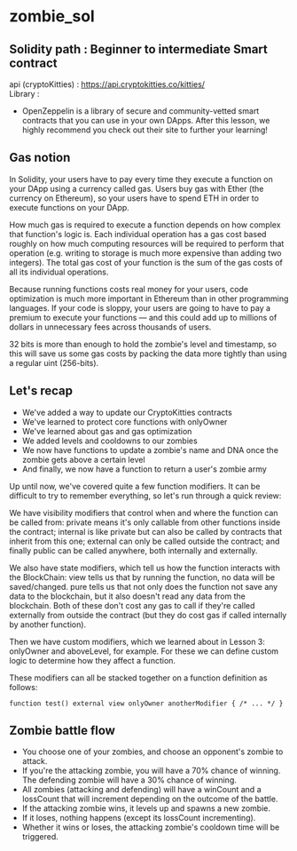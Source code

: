 # zombie_sol  
## Solidity path : Beginner to intermediate Smart contract  
api (cryptoKitties) : https://api.cryptokitties.co/kitties/  
Library :  
- OpenZeppelin is a library of secure and community-vetted smart contracts that you can use in your own DApps. After this lesson, we highly recommend you check out their site to further your learning!  

## Gas notion  

In Solidity, your users have to pay every time they execute a function on your DApp using a currency called gas. Users buy gas with Ether (the currency on Ethereum), so your users have to spend ETH in order to execute functions on your DApp.

How much gas is required to execute a function depends on how complex that function's logic is. Each individual operation has a gas cost based roughly on how much computing resources will be required to perform that operation (e.g. writing to storage is much more expensive than adding two integers). The total gas cost of your function is the sum of the gas costs of all its individual operations.

Because running functions costs real money for your users, code optimization is much more important in Ethereum than in other programming languages. If your code is sloppy, your users are going to have to pay a premium to execute your functions — and this could add up to millions of dollars in unnecessary fees across thousands of users.

32 bits is more than enough to hold the zombie's level and timestamp, so this will save us some gas costs by packing the data more tightly than using a regular uint (256-bits).

## Let's recap  

- We've added a way to update our CryptoKitties contracts  
- We've learned to protect core functions with onlyOwner  
- We've learned about gas and gas optimization  
- We added levels and cooldowns to our zombies  
- We now have functions to update a zombie's name and DNA once the zombie gets above a certain level  
- And finally, we now have a function to return a user's zombie army  


Up until now, we've covered quite a few function modifiers. It can be difficult to try to remember everything, so let's run through a quick review:

We have visibility modifiers that control when and where the function can be called from: private means it's only callable from other functions inside the contract; internal is like private but can also be called by contracts that inherit from this one; external can only be called outside the contract; and finally public can be called anywhere, both internally and externally.

We also have state modifiers, which tell us how the function interacts with the BlockChain: view tells us that by running the function, no data will be saved/changed. pure tells us that not only does the function not save any data to the blockchain, but it also doesn't read any data from the blockchain. Both of these don't cost any gas to call if they're called externally from outside the contract (but they do cost gas if called internally by another function).

Then we have custom modifiers, which we learned about in Lesson 3: onlyOwner and aboveLevel, for example. For these we can define custom logic to determine how they affect a function.

These modifiers can all be stacked together on a function definition as follows:

```function test() external view onlyOwner anotherModifier { /* ... */ }```

## Zombie battle flow  

- You choose one of your zombies, and choose an opponent's zombie to attack.  
- If you're the attacking zombie, you will have a 70% chance of winning. The defending zombie will have a 30% chance of winning.  
- All zombies (attacking and defending) will have a winCount and a lossCount that will increment depending on the outcome of the battle.  
- If the attacking zombie wins, it levels up and spawns a new zombie.  
- If it loses, nothing happens (except its lossCount incrementing).  
- Whether it wins or loses, the attacking zombie's cooldown time will be triggered.  
